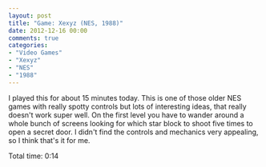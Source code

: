 ```yaml
---
layout: post
title: "Game: Xexyz (NES, 1988)"
date: 2012-12-16 00:00
comments: true
categories:
- "Video Games"
- "Xexyz"
- "NES"
- "1988"
---
```


I played this for about 15 minutes today. This is one of those
older NES games with really spotty controls but lots of
interesting ideas, that really doesn't work super well. On the
first level you have to wander around a whole bunch of screens
looking for which star block to shoot five times to open a secret
door. I didn't find the controls and mechanics very appealing, so
I think that's it for me.

Total time: 0:14
